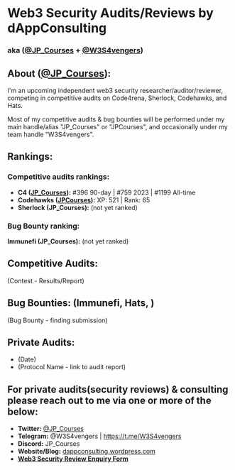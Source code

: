 # **Web3 Security Audits/Reviews by dAppConsulting**
### **aka ([@JP_Courses](https://twitter.com/JP_Courses) + [@W3S4vengers](https://twitter.com/W3S4vengers))**


## **About** ([@JP_Courses](https://twitter.com/JP_Courses)):

I'm an upcoming independent web3 security researcher/auditor/reviewer, competing in competitive audits on Code4rena, Sherlock, Codehawks, and Hats.

Most of my competitive audits & bug bounties will be performed under my main handle/alias "JP_Courses" or "JPCourses", and occasionally under my team handle "W3S4vengers".


## **Rankings:**

### **Competitive audits rankings:**
- **C4 ([JP_Courses](https://code4rena.com/@JP_Courses)):** #396 90-day | #759 2023 | #1199 All-time
- **Codehawks ([JPCourses](https://www.codehawks.com/profile/clk41wibj006sla08llbkfxxu)):** XP: 521 | Rank: 65
- **Sherlock (JP_Courses):** (not yet ranked)

### **Bug Bounty ranking:**
**Immunefi (JP_Courses):** (not yet ranked)


## **Competitive Audits:**
(Contest - Results/Report)

## **Bug Bounties: (Immunefi, Hats, )**
(Bug Bounty - finding submission)

## **Private Audits:**
- (Date)
- (Protocol Name - link to audit report)


## **For private audits(security reviews) & consulting please reach out to me via one or more of the below:**
- **Twitter:** [@JP_Courses](https://twitter.com/JP_Courses)
- **Telegram:** @W3S4vengers | https://t.me/W3S4vengers
- **Discord:** JP_Courses
- **Website/Blog:** [dappconsulting.wordpress.com](https://dappconsulting.wordpress.com)
- **[Web3 Security Review Enquiry Form](https://app.deform.cc/form/cac0cfd4-e161-4048-b9fb-84819cc5e158)**
